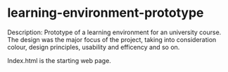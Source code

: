 # learning-environment-prototype

Description:
Prototype of a learning environment for an university course. The design was the major focus of the project, taking into consideration colour, design principles, usability and efficency and so on.

Index.html is the starting web page.
